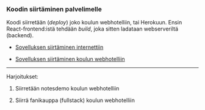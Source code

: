 ### Koodin siirtäminen palvelimelle

Koodi siirretään (*deploy*) joko koulun webhotelliin, tai Herokuun. Ensin React-frontend:istä tehdään *build*, joka sitten ladataan webserveriltä (backend).

- [Sovelluksen siirtäminen internettiin](https://fullstackopen.com/osa3/sovellus_internetiin)

- [Sovelluksen siirtäminen koulun webhotelliin](../frameworks/deployment.html)

---

Harjoitukset:

1. Siirretään notesdemo koulun webhotelliin

2. Siirrä fanikauppa (fullstack) koulun webhotelliin